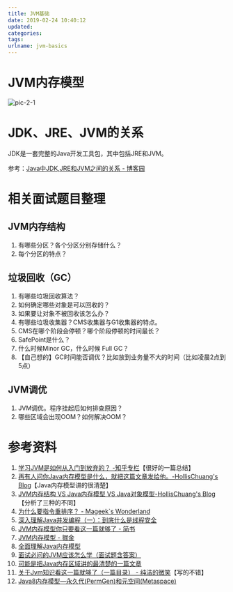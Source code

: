 ```yaml
---
title: JVM基础
date: 2019-02-24 10:40:12
updated:
categories:
tags:
urlname: jvm-basics
---
```


# JVM内存模型

<!-- more -->

![pic-2-1](pic-2-1.jpg)

# JDK、JRE、JVM的关系

JDK是一套完整的Java开发工具包，其中包括JRE和JVM。

参考：[Java中JDK,JRE和JVM之间的关系 - 博客园](https://www.cnblogs.com/xiaofeixiang/p/4085159.html)

# 相关面试题目整理

## JVM内存结构

1. 有哪些分区？各个分区分别存储什么？
2. 每个分区的特点？

## 垃圾回收（GC）

1. 有哪些垃圾回收算法？
2. 如何确定哪些对象是可以回收的？
3. 如果要让对象不被回收该怎么办？
4. 有哪些垃圾收集器？CMS收集器与G1收集器的特点。
5. CMS在哪个阶段会停顿？哪个阶段停顿的时间最长？
6. SafePoint是什么？
7. 什么时候Minor GC，什么时候 Full GC？
8. 【自己想的】GC时间能否调优？比如放到业务量不大的时间（比如凌晨2点到5点）

## JVM调优

1. JVM调优。程序挂起后如何排查原因？
2. 哪些区域会出现OOM？如何解决OOM？

# 参考资料

1. [学习JVM是如何从入门到放弃的？ -知乎专栏](https://zhuanlan.zhihu.com/p/39536807)【很好的一篇总结】
2. [再有人问你Java内存模型是什么，就把这篇文章发给他。-HollisChuang's Blog](https://www.hollischuang.com/archives/2550)【Java内存模型讲的很清楚】
3. [JVM内存结构 VS Java内存模型 VS Java对象模型-HollisChuang's Blog](http://www.hollischuang.com/archives/2509)【分析了三种的不同】
4. [为什么要指令重排序？ - Mageek`s Wonderland](http://mageek.cn/archives/99/)
5. [深入理解Java并发编程（一）：到底什么是线程安全](https://www.hollischuang.com/archives/3060)
6. [JVM内存模型你只要看这一篇就够了 - 简书](https://www.jianshu.com/p/c9ac99b87d56)
7. [JVM内存模型 - 掘金](https://juejin.im/post/5ad5c0216fb9a028e014fb63)
8. [全面理解Java内存模型](https://blog.csdn.net/suifeng3051/article/details/52611310)
9. [面试必问的JVM应该怎么学（面试题含答案）](https://zhuanlan.zhihu.com/p/56903960)
10. [可能是把Java内存区域讲的最清楚的一篇文章](https://zhuanlan.zhihu.com/p/42717913)
11. [关于Jvm知识看这一篇就够了（一篇目录） - 纯洁的微笑](https://zhuanlan.zhihu.com/p/34426768)【写的不错】
12. [Java8内存模型—永久代(PermGen)和元空间(Metaspace)](https://www.cnblogs.com/paddix/p/5309550.html)

